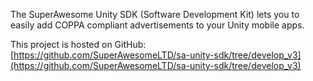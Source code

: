 The SuperAwesome Unity SDK (Software Development Kit) lets you to easily add COPPA compliant advertisements to your Unity mobile apps.  

This project is hosted on GitHub: [https://github.com/SuperAwesomeLTD/sa-unity-sdk/tree/develop_v3](https://github.com/SuperAwesomeLTD/sa-unity-sdk/tree/develop_v3)